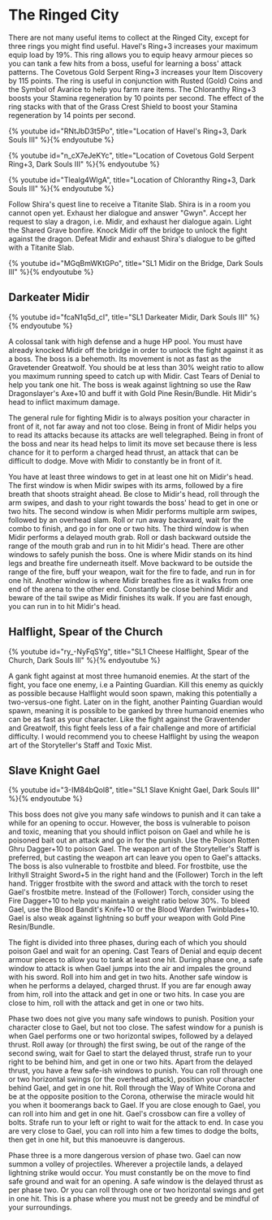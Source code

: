 # The Ringed City

There are not many useful items to collect at the Ringed City, except for three
rings you might find useful. Havel's Ring+3 increases your maximum equip load by
19%. This ring allows you to equip heavy armour pieces so you can tank a few
hits from a boss, useful for learning a boss' attack patterns. The Covetous Gold
Serpent Ring+3 increases your Item Discovery by 115 points. The ring is useful
in conjunction with Rusted (Gold) Coins and the Symbol of Avarice to help you
farm rare items. The Chloranthy Ring+3 boosts your Stamina regeneration by 10
points per second. The effect of the ring stacks with that of the Grass Crest
Shield to boost your Stamina regeneration by 14 points per second.

{% youtube id="RNtJbD3t5Po", title="Location of Havel's Ring+3, Dark Souls III" %}{% endyoutube %}

{% youtube id="n_cX7eJeKYc", title="Location of Covetous Gold Serpent Ring+3, Dark Souls III" %}{% endyoutube %}

{% youtube id="Tlealg4WlgA", title="Location of Chloranthy Ring+3, Dark Souls III" %}{% endyoutube %}

Follow Shira's quest line to receive a Titanite Slab. Shira is in a room you
cannot open yet. Exhaust her dialogue and answer "Gwyn". Accept her request to
slay a dragon, i.e. Midir, and exhaust her dialogue again. Light the Shared
Grave bonfire. Knock Midir off the bridge to unlock the fight against the
dragon. Defeat Midir and exhaust Shira's dialogue to be gifted with a Titanite
Slab.

{% youtube id="MGqBmWKtGPo", title="SL1 Midir on the Bridge, Dark Souls III" %}{% endyoutube %}

## Darkeater Midir

{% youtube id="fcaN1q5d_cI", title="SL1 Darkeater Midir, Dark Souls III" %}{% endyoutube %}

A colossal tank with high defense and a huge HP pool. You must have already
knocked Midir off the bridge in order to unlock the fight against it as a boss.
The boss is a behemoth. Its movement is not as fast as the Gravetender
Greatwolf. You should be at less than 30% weight ratio to allow you maximum
running speed to catch up with Midir. Cast Tears of Denial to help you tank one
hit. The boss is weak against lightning so use the Raw Dragonslayer's Axe+10 and
buff it with Gold Pine Resin/Bundle. Hit Midir's head to inflict maximum damage.

The general rule for fighting Midir is to always position your character in
front of it, not far away and not too close. Being in front of Midir helps you
to read its attacks because its attacks are well telegraphed. Being in front of
the boss and near its head helps to limit its move set because there is less
chance for it to perform a charged head thrust, an attack that can be difficult
to dodge. Move with Midir to constantly be in front of it.

You have at least three windows to get in at least one hit on Midir's head. The
first window is when Midir swipes with its arms, followed by a fire breath that
shoots straight ahead. Be close to Midir's head, roll through the arm swipes,
and dash to your right towards the boss' head to get in one or two hits. The
second window is when Midir performs multiple arm swipes, followed by an
overhead slam. Roll or run away backward, wait for the combo to finish, and go
in for one or two hits. The third window is when Midir performs a delayed mouth
grab. Roll or dash backward outside the range of the mouth grab and run in to
hit Midir's head. There are other windows to safely punish the boss. One is
where Midir stands on its hind legs and breathe fire underneath itself. Move
backward to be outside the range of the fire, buff your weapon, wait for the
fire to fade, and run in for one hit. Another window is where Midir breathes
fire as it walks from one end of the arena to the other end. Constantly be close
behind Midir and beware of the tail swipe as Midir finishes its walk. If you are
fast enough, you can run in to hit Midir's head.

## Halflight, Spear of the Church

{% youtube id="ry_-NyFqSYg", title="SL1 Cheese Halflight, Spear of the Church, Dark Souls III" %}{% endyoutube %}

A gank fight against at most three humanoid enemies. At the start of the fight,
you face one enemy, i.e a Painting Guardian. Kill this enemy as quickly as
possible because Halflight would soon spawn, making this potentially a
two-versus-one fight. Later on in the fight, another Painting Guardian would
spawn, meaning it is possible to be ganked by three humanoid enemies who can be
as fast as your character. Like the fight against the Graventender and
Greatwolf, this fight feels less of a fair challenge and more of artificial
difficulty. I would recommend you to cheese Halflight by using the weapon art of
the Storyteller's Staff and Toxic Mist.

## Slave Knight Gael

{% youtube id="3-IM84bQoI8", title="SL1 Slave Knight Gael, Dark Souls III" %}{% endyoutube %}

This boss does not give you many safe windows to punish and it can take a while
for an opening to occur. However, the boss is vulnerable to poison and toxic,
meaning that you should inflict poison on Gael and while he is poisoned bait out
an attack and go in for the punish. Use the Poison Rotten Ghru Dagger+10 to
poison Gael. The weapon art of the Storyteller's Staff is preferred, but casting
the weapon art can leave you open to Gael's attacks. The boss is also vulnerable
to frostbite and bleed. For frostbite, use the Irithyll Straight Sword+5 in the
right hand and the (Follower) Torch in the left hand. Trigger frostbite with the
sword and attack with the torch to reset Gael's frostbite metre. Instead of the
(Follower) Torch, consider using the Fire Dagger+10 to help you maintain a
weight ratio below 30%. To bleed Gael, use the Blood Bandit's Knife+10 or the
Blood Warden Twinblades+10. Gael is also weak against lightning so buff your
weapon with Gold Pine Resin/Bundle.

The fight is divided into three phases, during each of which you should poison
Gael and wait for an opening. Cast Tears of Denial and equip decent armour
pieces to allow you to tank at least one hit. During phase one, a safe window to
attack is when Gael jumps into the air and impales the ground with his sword.
Roll into him and get in two hits. Another safe window is when he performs a
delayed, charged thrust. If you are far enough away from him, roll into the
attack and get in one or two hits. In case you are close to him, roll with the
attack and get in one or two hits.

Phase two does not give you many safe windows to punish. Position your character
close to Gael, but not too close. The safest window for a punish is when Gael
performs one or two horizontal swipes, followed by a delayed thrust. Roll away
(or through) the first swing, be out of the range of the second swing, wait for
Gael to start the delayed thrust, strafe run to your right to be behind him, and
get in one or two hits. Apart from the delayed thrust, you have a few safe-ish
windows to punish. You can roll through one or two horizontal swings (or the
overhead attack), position your character behind Gael, and get in one hit. Roll
through the Way of White Corona and be at the opposite position to the Corona,
otherwise the miracle would hit you when it boomerangs back to Gael. If you are
close enough to Gael, you can roll into him and get in one hit. Gael's crossbow
can fire a volley of bolts. Strafe run to your left or right to wait for the
attack to end. In case you are very close to Gael, you can roll into him a few
times to dodge the bolts, then get in one hit, but this manoeuvre is dangerous.

Phase three is a more dangerous version of phase two. Gael can now summon a
volley of projectiles. Wherever a projectile lands, a delayed lightning strike
would occur. You must constantly be on the move to find safe ground and wait for
an opening. A safe window is the delayed thrust as per phase two. Or you can
roll through one or two horizontal swings and get in one hit. This is a phase
where you must not be greedy and be mindful of your surroundings.
